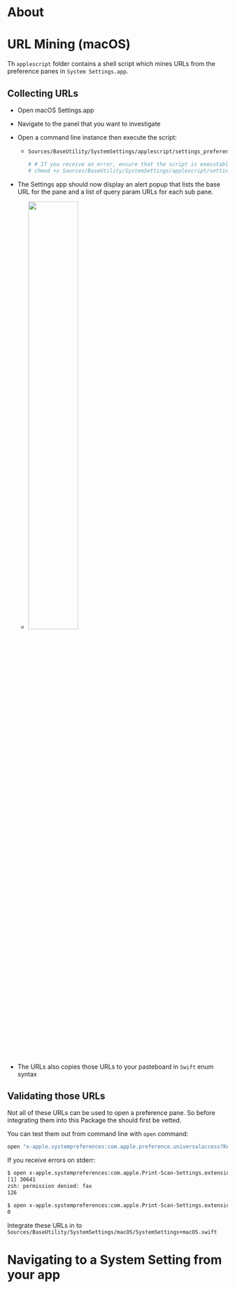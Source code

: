 # About


# URL Mining (macOS)
Th `applescript` folder contains a shell script which mines URLs from the preference panes in `System Settings.app`. 

## Collecting URLs
* Open macOS Settings.app
* Navigate to the panel that you want to investigate
* Open a command line instance then execute the script:
  * ```sh
    Sources/BaseUtility/SystemSettings/applescript/settings_preference_panes.applescript

    # # If you receive an error, ensure that the script is executable then try again
    # chmod +x Sources/BaseUtility/SystemSettings/applescript/settings_preference_panes.applescript
    ```

* The Settings app should now display an alert popup that lists the base URL for the pane and a list of query param URLs for each sub pane.
  * <img src="images/alert_panel_urls.png" width="50%">
* The URLs also copies those URLs to your pasteboard in `Swift` enum syntax


## Validating those URLs

Not all of these URLs can be used to open a preference pane. So before integrating them into this Package the should first be vetted. 

You can test them out from command line with `open` command:
```sh
open "x-apple.systempreferences:com.apple.preference.universalaccess?Keyboard"
```

If you receive errors on stderr:
```sh
$ open x-apple.systempreferences:com.apple.Print-Scan-Settings.extension&fax; echo $?
[1] 30641
zsh: permission denied: fax
126
```

```sh
$ open x-apple.systempreferences:com.apple.Print-Scan-Settings.extension; echo $?
0
```


Integrate these URLs in to `Sources/BaseUtility/SystemSettings/macOS/SystemSettings+macOS.swift`



# Navigating to a System Setting from your app

